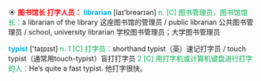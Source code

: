 ☀ <font color="red">**图书馆长 打字人员：**</font>
<font color="sky blue">**librarian**</font> [laɪ'breərɪən] 
<font color="#00b050">n. [C] 图书管理员，图书馆馆长：</font>a librarian of the library 这座图书馆的管理员 / public librarian 公共图书管理员 / school, university librarian 学校图书管理员；大学图书管理员

<font color="sky blue">**typist**</font> ['taɪpɪst] 
<font color="#00b050">n. 1 [C] 打字员：</font>shorthand typist（英）速记打字员 / touch typist（通常用touch-typist）盲打打字员 <font color="#00b050">2 [C] 用打字机或计算机键盘进行打字的人：</font>He’s quite a fast typist. 他打字很快。
